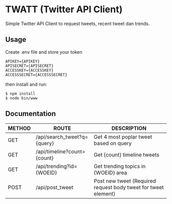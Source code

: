 # TWATT (Twitter API Client)
Simple Twitter API Client to request tweets, recent tweet dan trends.

## Usage
Create .env file and store your token
```
APIKEY={APIKEY}
APISECRET={APISECRET}
ACCESSKEY={ACCESSKEY}
ACCESSSECRET={ACCESSSECRET}
```
then install and run:
```
$ npm install
$ node bin/www
```

## Documentation
METHOD | ROUTE | DESCRIPTION
--- | --- |  ---
GET | /api/search_tweet?q={query} | Get 4 most poplar tweet based on query
GET | /api/timeline?count={count} | Get {count} timeline tweets
GET | /api/trending?id={WOEID} | Get trending topics in {WOEID} area
POST | /api/post_tweet | Post new tweet (Required request body tweet for tweet element)
